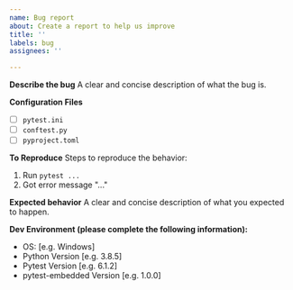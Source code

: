```yaml
---
name: Bug report
about: Create a report to help us improve
title: ''
labels: bug
assignees: ''

---
```


**Describe the bug**
A clear and concise description of what the bug is.

**Configuration Files**
- [ ] `pytest.ini`
- [ ] `conftest.py`
- [ ] `pyproject.toml`

**To Reproduce**
Steps to reproduce the behavior:
1. Run `pytest ...`
2. Got error message "..."

**Expected behavior**
A clear and concise description of what you expected to happen.

**Dev Environment (please complete the following information):**
 - OS: [e.g. Windows]
 - Python Version [e.g. 3.8.5]
 - Pytest Version [e.g. 6.1.2]
 - pytest-embedded Version [e.g. 1.0.0]
